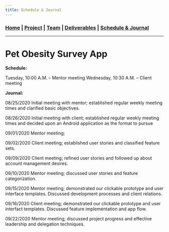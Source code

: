 ```yaml
---
title: Schedule & Journal
---
```

### [Home](https://mtcahill57.github.io/523-fa20-m.github.io/) \| [Project](project.md) \| [Team](team.md) \| [Deliverables](deliverables.md) \| [Schedule & Journal](journal-sched.md)

___

# Pet Obesity Survey App

**Schedule:**

Tuesday, 10:00 A.M. – Mentor meeting
Wednesday, 10:30 A.M. – Client meeting

**Journal:**

08/25/2020
Initial meeting with mentor; established regular weekly meeting times and clarified basic objectives.

08/26/2020
Initial meeting with client; established regular weekly meeting times and decided upon an Android application as the format to pursue

09/01/2020
Mentor meeting;

09/02/2020
Client meeting; established user stories and classified feature sets.

09/09/2020
Client meeting; refined user stories and followed up about account management desires.

09/10/2020
Mentor meeting; discussed user stories and feature categorization.

09/15/2020
Mentor meeting; demonstrated our clickable prototype and user interface templates. Discussed development processes and client relations. 

09/16/2020
Client meeting; demonstrated our clickable prototype and user interfact templates. Discussed feature implementation and app flow.

09/22/2020
Mentor meeting; discussed project progress and effective leadership and delegation techniques.

